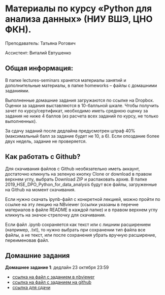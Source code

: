 # Материалы по курсу «Python для анализа данных» (НИУ ВШЭ, ЦНО ФКН).

Преподаватель: Татьяна Рогович

Ассистент: Виталий Евтушенко

## Общая информация:
В папке lectures-seminars хранятся материалы занятий и дополнительные материалы, в папке homeworks – файлы с домашними заданиями.

Выполненные домашние задания загружаются по ссылке на Dropbox. Оценки за задания выставляются в 10-балльной шкале. Чтобы получить зачет по курсу/сертификат, необходимо иметь среднюю оценку за задания не ниже 4 баллов (из расчета всех заданий по курсу, не только выполненных).

За сдачу заданий после дедлайна предусмотрен штраф 40% (максимальный балл за задание будет не 10, а 6). Если опоздание более двух недель, задание не проверяется.

## Как работать с Github?
Для скачивания файлов с Github необязательно иметь аккаунт, достаточно кликнуть на зеленую кнопку Clone or download в правом верхнем углу, 
выбрать Download ZIP и распаковать архив. В папке 2019_HSE_DPO_Python_for_data_analysis будут все файлы, загруженные на Github на момент скачивания.

Если нужно скачать ipynb-файл с конкретной лекцией, можно пройти по ссылке на эту лекцию на NBviewer 
(ссылки указаны в перечне материалов в файле README в каждой папке) и в правом верхнем углу кликнуть на значок-стрелочку для скачивания.

Если файл .ipynb сохраняется как текст или с лишним расширением (например, .txt), то нужно выбрать при сохранении тип файла все файлы, 
а не текст, или после сохранения убрать вручную расширение, переименовав файл.

## Домашние задания
**Домашнее задание 1**: дедлайн 23 октября 23:59 
* [ссылка на файл с заданием в nbviewer](https://nbviewer.jupyter.org/github/rogovich/2019_HSE_DPO_Python_for_data_analysis/blob/master/homeworks/16-10-2019_HW_Numpy/16-10-2019_HW1_Numpy.ipynb)
* [ссылка на файл с заданием на github](https://github.com/rogovich/2019_HSE_DPO_Python_for_data_analysis/blob/master/homeworks/16-10-2019_HW_Numpy/16-10-2019_HW1_Numpy.ipynb)
* [ссылка для сдачи](https://www.dropbox.com/request/yRePv11F1BJsiLzp8qk8)
